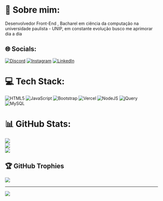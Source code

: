 # 💫 Sobre mim:
Desenvolvedor Front-End , Bacharel em ciência da computação na universidade paulista - UNIP, em constante evolução busco me aprimorar dia a dia<br>


## 🌐 Socials:
[![Discord](https://img.shields.io/badge/Discord-%237289DA.svg?logo=discord&logoColor=white)](https://discord.ggth3fvAWx) [![Instagram](https://img.shields.io/badge/Instagram-%23E4405F.svg?logo=Instagram&logoColor=white)](https://instagram.com/adriano_orsamp) [![LinkedIn](https://img.shields.io/badge/LinkedIn-%230077B5.svg?logo=linkedin&logoColor=white)](https://linkedin.com/in/adriano-silva-sampaio) 

# 💻 Tech Stack:
![HTML5](https://img.shields.io/badge/html5-%23E34F26.svg?style=plastic&logo=html5&logoColor=white) ![JavaScript](https://img.shields.io/badge/javascript-%23323330.svg?style=plastic&logo=javascript&logoColor=%23F7DF1E) ![Bootstrap](https://img.shields.io/badge/bootstrap-%23563D7C.svg?style=plastic&logo=bootstrap&logoColor=white) ![Vercel](https://img.shields.io/badge/vercel-%23000000.svg?style=plastic&logo=vercel&logoColor=white) ![NodeJS](https://img.shields.io/badge/node.js-6DA55F?style=plastic&logo=node.js&logoColor=white) ![jQuery](https://img.shields.io/badge/jquery-%230769AD.svg?style=plastic&logo=jquery&logoColor=white) ![MySQL](https://img.shields.io/badge/mysql-%2300f.svg?style=plastic&logo=mysql&logoColor=white)
# 📊 GitHub Stats:
![](https://github-readme-stats.vercel.app/api?username=adrianodisam&theme=blueberry&hide_border=false&include_all_commits=true&count_private=true)<br/>
![](https://github-readme-streak-stats.herokuapp.com/?user=adrianodisam&theme=blueberry&hide_border=false)<br/>
![](https://github-readme-stats.vercel.app/api/top-langs/?username=adrianodisam&theme=blueberry&hide_border=false&include_all_commits=true&count_private=true&layout=compact)

## 🏆 GitHub Trophies
![](https://github-profile-trophy.vercel.app/?username=adrianodisam&theme=radical&no-frame=false&no-bg=false&margin-w=4)

---
[![](https://visitcount.itsvg.in/api?id=adrianodisam&icon=0&color=0)](https://visitcount.itsvg.in)

<!-- Proudly created with GPRM ( https://gprm.itsvg.in ) -->
